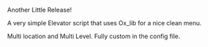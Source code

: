 Another Little Release! 

A very simple Elevator script that uses Ox_lib for a nice clean menu.

Multi location and Multi Level. Fully custom in the config file.
